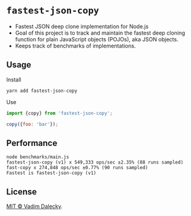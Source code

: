 # `fastest-json-copy`

- Fastest JSON deep clone implementation for Node.js
- Goal of this project is to track and maintain the fastest deep cloning function for plain JavaScript objects (POJOs), aka JSON objects.
- Keeps track of benchmarks of implementations.

## Usage

Install

```
yarn add fastest-json-copy
```

Use

```js
import {copy} from 'fastest-json-copy';

copy({foo: 'bar'});
```


## Performance

```
node benchmarks/main.js 
fastest-json-copy (v1) x 549,333 ops/sec ±2.35% (88 runs sampled)
fast-copy x 274,848 ops/sec ±0.77% (90 runs sampled)
Fastest is fastest-json-copy (v1)
```

## License

[MIT © Vadim Dalecky](LICENSE).
